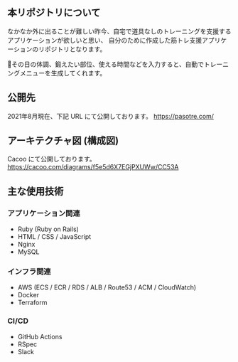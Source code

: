 ## 本リポジトリについて
なかなか外に出ることが難しい昨今、自宅で道具なしのトレーニングを支援するアプリケーションが欲しいと思い、
自分のために作成した筋トレ支援アプリケーションのリポジトリとなります。

その日の体調、鍛えたい部位、使える時間などを入力すると、自動でトレーニングメニューを生成してくれます。


## 公開先
2021年8月現在、下記 URL にて公開しております。
https://pasotre.com/


## アーキテクチャ図 (構成図)
Cacoo にて公開しております。
https://cacoo.com/diagrams/f5e5d6X7EGjPXUWw/CC53A



## 主な使用技術

### アプリケーション関連
- Ruby (Ruby on Rails)
- HTML / CSS / JavaScript
- Nginx
- MySQL
### インフラ関連
- AWS (ECS / ECR / RDS / ALB / Route53 / ACM / CloudWatch)
- Docker 
- Terraform
### CI/CD
- GitHub Actions
- RSpec
- Slack